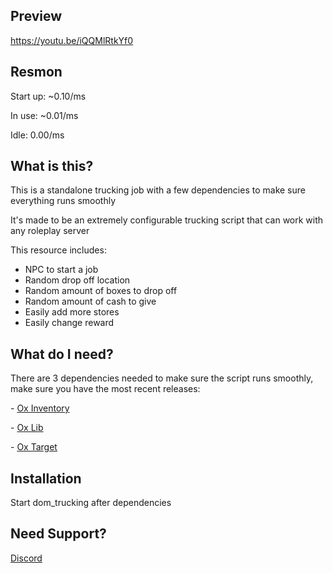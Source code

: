 ## Preview

https://youtu.be/iQQMlRtkYf0

## Resmon

<p> Start up: ~0.10/ms</p>
<p> In use: ~0.01/ms</p>
<p> Idle: 0.00/ms</p>

## What is this?

<p>This is a standalone trucking job with a few dependencies to make sure everything runs smoothly</p>

<p>It's made to be an extremely configurable trucking script that can work with any roleplay server</p>

This resource includes:

- NPC to start a job
- Random drop off location
- Random amount of boxes to drop off
- Random amount of cash to give
- Easily add more stores
- Easily change reward

## What do I need?

<p>There are 3 dependencies needed to make sure the script runs smoothly, make sure you have the most recent releases:</p>
<p>- <a href='https://github.com/overextended/ox_inventory/'>Ox Inventory</a></p>
<p>- <a href='https://github.com/overextended/ox_lib/releases/'>Ox Lib</a></p>
<p>- <a href='https://github.com/overextended/ox_target/'>Ox Target</a></p>

## Installation

<p>Start dom_trucking after dependencies</p>

## Need Support?
<a href='https://discord.gg/GH4fdmMG5b'>Discord</a>
